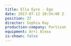 ```yaml
---
title: Ella Eyre - Ego
date: 2017-07-12 18:54:00 Z
position: 27
director: Sophia Ray
production-company: Partizan
equipment: Arri Alexa
is-shown: false
---
```



